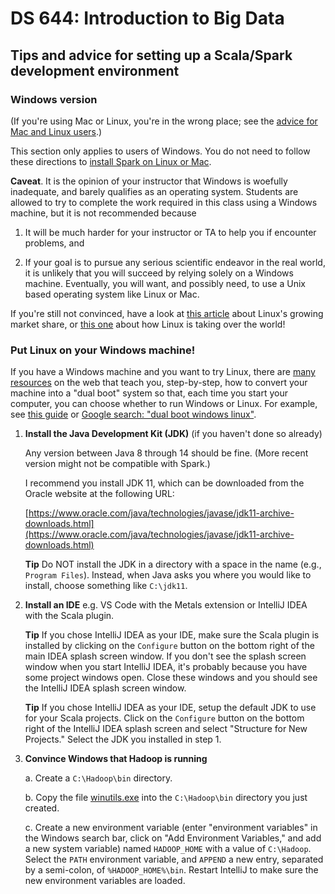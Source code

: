 # DS 644: Introduction to Big Data

## Tips and advice for setting up a Scala/Spark development environment

### Windows version

(If you're using Mac or Linux, you're in the wrong place; see the [advice for Mac and Linux users](../mac-linux).)

This section only applies to users of Windows.  You do not need to follow these directions to [install Spark on Linux or Mac](../mac-linux).

**Caveat**. It is the opinion of your instructor that Windows is woefully inadequate, and barely qualifies as an operating system.  Students are allowed to try to complete the work required in this class using a Windows machine, but it is not recommended because

1.  It will be much harder for your instructor or TA to help you if encounter problems, and

2.  If your goal is to pursue any serious scientific endeavor in the real world, it is unlikely that you will succeed by relying solely on a Windows machine.  Eventually, you will want, and possibly need, to use a Unix based operating system like Linux or Mac. 

If you're still not convinced, have a look at [this article][linux market share] about Linux's growing market share, or [this one][TuX uber alles] about how Linux is taking over the world!



### Put Linux on your Windows machine!

If you have a Windows machine and you want to try Linux, there are [many resources][dualboot] on the web that teach you, step-by-step, how to convert your machine into a "dual boot" system so that, each time you start your computer, you can choose whether to run Windows or Linux. For example, see [this guide][dualboot guide] or [Google search: "dual boot windows linux"][dualboot].



1.  **Install the Java Development Kit (JDK)** (if you haven't done so already)

    Any version between Java 8 through 14 should be fine.  (More recent version might not be compatible with Spark.)

    I recommend you install JDK 11, which can be downloaded from the Oracle website at the following URL:

    [https://www.oracle.com/java/technologies/javase/jdk11-archive-downloads.html](https://www.oracle.com/java/technologies/javase/jdk11-archive-downloads.html)

    **Tip** Do NOT install the JDK in a directory with a space in the name (e.g., `Program Files`). Instead, when Java asks you where you would like to install, choose something like `C:\jdk11`.

2.  **Install an IDE** e.g. VS Code with the Metals extension or IntelliJ IDEA with the Scala plugin.

    **Tip** If you chose IntelliJ IDEA as your IDE, make sure the Scala plugin is installed by clicking on the `Configure` button on the bottom right of the main IDEA splash screen window.  If you don't see the splash screen window when you start IntelliJ IDEA, it's probably because you have some project windows open.  Close these windows and you should see the IntelliJ IDEA splash screen window.

    **Tip** If you chose IntelliJ IDEA as your IDE, setup the default JDK to use for your Scala projects.  Click on the `Configure` button on the bottom right of the IntelliJ IDEA splash screen and select "Structure for New Projects."  Select the JDK you installed in step 1.

3.  **Convince Windows that Hadoop is running**

    a.  Create a `C:\Hadoop\bin` directory.

    b.  Copy the file [winutils.exe][] into the `C:\Hadoop\bin` directory you just created.

    c.  Create a new environment variable (enter "environment variables" in the Windows search bar, click on "Add Environment Variables," and add a new system variable) named `HADOOP_HOME` with a value of `C:\Hadoop`.  Select the `PATH` environment variable, and `APPEND` a new entry, separated by a semi-colon, of `%HADOOP_HOME%\bin`. Restart IntelliJ to make sure the new environment variables are loaded.


[dualboot]: https://www.google.com/search?q=dual+boot+windows+linux
[dualboot guide]: https://www.freecodecamp.org/news/how-to-dual-boot-any-linux-distribution-with-windows/
[linux market share]: https://www.makeuseof.com/tag/linux-market-share/
[TuX uber alles]: https://www.makeuseof.com/tag/linux-taking-over-world/
[winutils.exe]: https://drive.google.com/file/d/1MhHVeK1dL7h-KCmoXz-798Bgz618_eAV/view?usp=sharing


